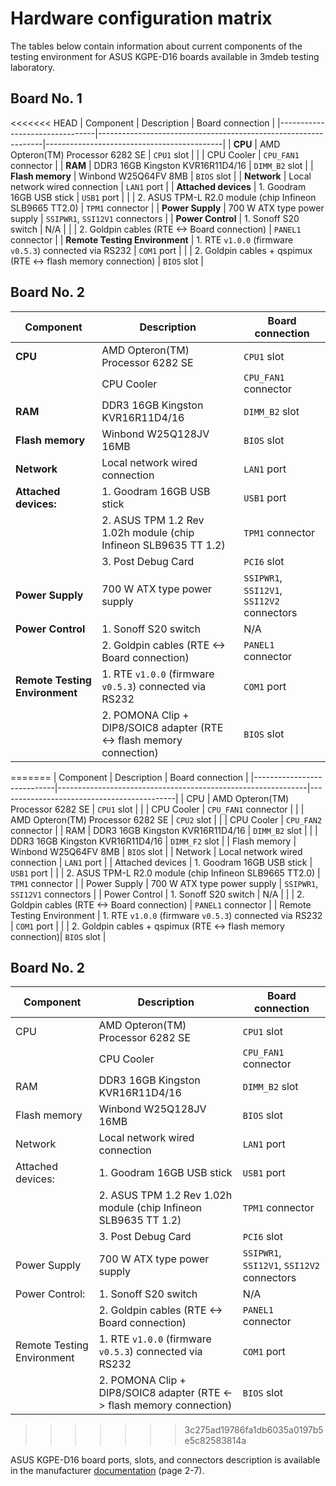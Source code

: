 # Hardware configuration matrix

The tables below contain information about current components of the testing
environment for ASUS KGPE-D16 boards available in 3mdeb testing laboratory.

## Board No. 1

<<<<<<< HEAD
| Component                      | Description                                                    | Board connection                           |
|--------------------------------|----------------------------------------------------------------|--------------------------------------------|
| **CPU**                        | AMD Opteron(TM) Processor 6282 SE                              | `CPU1` slot                                |
|                                | CPU Cooler                                                     | `CPU_FAN1` connector                       |
| **RAM**                        | DDR3 16GB Kingston KVR16R11D4/16                               | `DIMM_B2` slot                             |
| **Flash memory**               | Winbond W25Q64FV 8MB                                           | `BIOS` slot                                |
| **Network**                    | Local network wired connection                                 | `LAN1` port                                |
| **Attached devices**           | 1. Goodram 16GB USB stick                                      | `USB1` port                                |
|                                | 2. ASUS TPM-L R2.0 module (chip Infineon SLB9665 TT2.0)        | `TPM1` connector                           |
| **Power Supply**               | 700 W ATX type power supply                                    | `SSIPWR1`, `SSI12V1` connectors            |
| **Power Control**              | 1. Sonoff S20 switch                                           | N/A                                        |
|                                | 2. Goldpin cables (RTE <-> Board connection)                   | `PANEL1` connector                         |
| **Remote Testing Environment** | 1. RTE `v1.0.0` (firmware `v0.5.3`) connected via RS232        | `COM1` port                                |
|                                | 2. Goldpin cables + qspimux (RTE <-> flash memory connection)  | `BIOS` slot                                |

## Board No. 2

| Component                      | Description                                                            | Board connection                           |
|--------------------------------|------------------------------------------------------------------------|--------------------------------------------|
| **CPU**                        | AMD Opteron(TM) Processor 6282 SE                                      | `CPU1` slot                                |
|                                | CPU Cooler                                                             | `CPU_FAN1` connector                       |
| **RAM**                        | DDR3 16GB Kingston KVR16R11D4/16                                       | `DIMM_B2` slot                             |
| **Flash memory**               | Winbond W25Q128JV 16MB                                                 | `BIOS` slot                                |
| **Network**                    | Local network wired connection                                         | `LAN1` port                                |
| **Attached devices:**          | 1. Goodram 16GB USB stick                                              | `USB1` port                                |
|                                | 2. ASUS TPM 1.2 Rev 1.02h module (chip Infineon SLB9635 TT 1.2)        | `TPM1` connector                           |
|                                | 3. Post Debug Card                                                     | `PCI6` slot                                |
| **Power Supply**               | 700 W ATX type power supply                                            | `SSIPWR1`, `SSI12V1`, `SSI12V2` connectors |
| **Power Control**              | 1. Sonoff S20 switch                                                   | N/A                                        |
|                                | 2. Goldpin cables (RTE <-> Board connection)                           | `PANEL1` connector                         |
| **Remote Testing Environment** | 1. RTE `v1.0.0` (firmware `v0.5.3`) connected via RS232                | `COM1` port                                |
|                                | 2. POMONA Clip + DIP8/SOIC8 adapter (RTE <-> flash memory connection)  | `BIOS` slot                                |
=======
| Component                  | Description                                                  | Board connection                           |
|----------------------------|--------------------------------------------------------------|--------------------------------------------|
| CPU                        | AMD Opteron(TM) Processor 6282 SE                            | `CPU1` slot                                |
|                            | CPU Cooler                                                   | `CPU_FAN1` connector                       |
|                            | AMD Opteron(TM) Processor 6282 SE                            | `CPU2` slot                                |
|                            | CPU Cooler                                                   | `CPU_FAN2` connector                       |
| RAM                        | DDR3 16GB Kingston KVR16R11D4/16                             | `DIMM_B2` slot                             |
|                            | DDR3 16GB Kingston KVR16R11D4/16                             | `DIMM_F2` slot                             |
| Flash memory               | Winbond W25Q64FV 8MB                                         | `BIOS` slot                                |
| Network                    | Local network wired connection                               | `LAN1` port                                |
| Attached devices           | 1. Goodram 16GB USB stick                                    | `USB1` port                                |
|                            | 2. ASUS TPM-L R2.0 module (chip Infineon SLB9665 TT2.0)      | `TPM1` connector                           |
| Power Supply               | 700 W ATX type power supply                                  | `SSIPWR1`, `SSI12V1` connectors            |
| Power Control              | 1. Sonoff S20 switch                                         | N/A                                        |
|                            | 2. Goldpin cables (RTE <-> Board connection)                 | `PANEL1` connector                         |
| Remote Testing Environment | 1. RTE `v1.0.0` (firmware `v0.5.3`) connected via RS232      | `COM1` port                                |
|                            | 2. Goldpin cables + qspimux (RTE <-> flash memory connection)| `BIOS` slot                                |

## Board No. 2

| Component                  | Description                                                          | Board connection                           |
|----------------------------|----------------------------------------------------------------------|--------------------------------------------|
| CPU                        | AMD Opteron(TM) Processor 6282 SE                                    | `CPU1` slot                                |
|                            | CPU Cooler                                                           | `CPU_FAN1` connector                       |
| RAM                        | DDR3 16GB Kingston KVR16R11D4/16                                     | `DIMM_B2` slot                             |
| Flash memory               | Winbond W25Q128JV 16MB                                               | `BIOS` slot                                |
| Network                    | Local network wired connection                                       | `LAN1` port                                |
| Attached devices:          | 1. Goodram 16GB USB stick                                            | `USB1` port                                |
|                            | 2. ASUS TPM 1.2 Rev 1.02h module (chip Infineon SLB9635 TT 1.2)      | `TPM1` connector                           |
|                            | 3. Post Debug Card                                                   | `PCI6` slot                                |
| Power Supply               | 700 W ATX type power supply                                          | `SSIPWR1`, `SSI12V1`, `SSI12V2` connectors |
| Power Control:             | 1. Sonoff S20 switch                                                 | N/A                                        |
|                            | 2. Goldpin cables (RTE <-> Board connection)                         | `PANEL1` connector                         |
| Remote Testing Environment | 1. RTE `v1.0.0` (firmware `v0.5.3`) connected via RS232              | `COM1` port                                |
|                            | 2. POMONA Clip + DIP8/SOIC8 adapter (RTE <-> flash memory connection)| `BIOS` slot                                |
>>>>>>> 3c275ad19786fa1db6035a0197b5e5c82583814a

ASUS KGPE-D16 board ports, slots, and connectors description is available in
the manufacturer
[documentation](https://dlcdnets.asus.com/pub/ASUS/mb/SocketG34(1944)/KGPE-D16/Menual_QVL/E8847_KGPE-D16.pdf)
(page 2-7).
